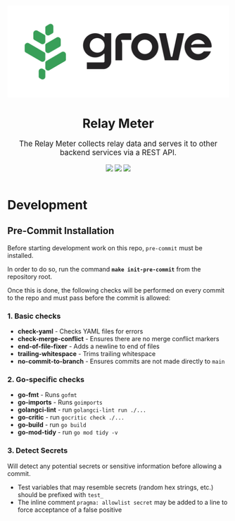 <div align="center">
    <img src=".github/grove_logo.png" alt="Grove logo" width="600"/>
    <h1>Relay Meter</h1>
    <big>The Relay Meter collects relay data and serves it to other backend services via a REST API.</big>
    <div>
       <br/>
        <a href="https://github.com/pokt-foundation/relay-meter/pulse"><img src="https://img.shields.io/github/last-commit/pokt-foundation/relay-meter.svg"/></a>
        <a href="https://github.com/pokt-foundation/relay-meter/pulls"><img src="https://img.shields.io/github/issues-pr/pokt-foundation/relay-meter.svg"/></a>
        <a href="https://github.com/pokt-foundation/relay-meter/issues"><img src="https://img.shields.io/github/issues-closed/pokt-foundation/relay-meter.svg"/></a>
    </div>
</div>
<br/>

# Development

## Pre-Commit Installation

Before starting development work on this repo, `pre-commit` must be installed.

In order to do so, run the command **`make init-pre-commit`** from the repository root.

Once this is done, the following checks will be performed on every commit to the repo and must pass before the commit is allowed:

### 1. Basic checks

- **check-yaml** - Checks YAML files for errors
- **check-merge-conflict** - Ensures there are no merge conflict markers
- **end-of-file-fixer** - Adds a newline to end of files
- **trailing-whitespace** - Trims trailing whitespace
- **no-commit-to-branch** - Ensures commits are not made directly to `main`

### 2. Go-specific checks

- **go-fmt** - Runs `gofmt`
- **go-imports** - Runs `goimports`
- **golangci-lint** - run `golangci-lint run ./...`
- **go-critic** - run `gocritic check ./...`
- **go-build** - run `go build`
- **go-mod-tidy** - run `go mod tidy -v`

### 3. Detect Secrets

Will detect any potential secrets or sensitive information before allowing a commit.

- Test variables that may resemble secrets (random hex strings, etc.) should be prefixed with `test_`
- The inline comment `pragma: allowlist secret` may be added to a line to force acceptance of a false positive
